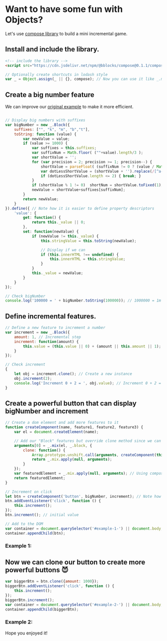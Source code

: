 # Want to have some fun with Objects? 

Let's use [compose library](index.html) to  build a mini incremental game.


## Install and include the library.

```html
<!-- include the library -->
<script src="https://cdn.jsdelivr.net/npm/@bblocks/compose@0.1.1/compose.umd.js"></script>
```

```javascript
// Optionally create shortcuts in lodash style 
var _ = Object.assign(_ || {}, compose); // Now you can use it like _.mix(...)  _.clone(...)  new _.Block(...) _.block

```

## Create a big number feature

We can improve our [original example](index.html#discover-super-powers-of-composition-and-inheritance-in-javascript-with-compose-library) to make it more efficient.

```javascript

// Display big numbers with suffixes
var bigNumber = new _.Block({
	suffixes: ["", "k", "m", "b","t"],
	toString: function (value) {
		var newValue = value;
		if (value >= 1000) {
			var suffixes = this.suffixes;
			var suffixNum = Math.floor( (""+value).length/3 );
			var shortValue = '';
			for (var precision = 2; precision >= 1; precision--) {
				shortValue = parseFloat( (suffixNum != 0 ? (value / Math.pow(1000,suffixNum) ) : value).toPrecision(precision));
				var dotLessShortValue = (shortValue + '').replace(/[^a-zA-Z 0-9]+/g,'');
				if (dotLessShortValue.length <= 2) { break; }
			}
			if (shortValue % 1 != 0)  shortNum = shortValue.toFixed(1);
			newValue = shortValue+suffixes[suffixNum];
		}
		return newValue;
	}
}).define({ // Note how it is easier to define property descriptors
	'value': {
		get: function() {
			return this._value || 0;
		},
		set: function(newValue) {
			if (newValue != this._value) {
				this.stringValue = this.toString(newValue);

				// Display if we can 
				if (this.innerHTML !== undefined) {
					this.innerHTML = this.stringValue;
				} 
			}
			this._value = newValue;
		}
	}
});

// Check bigNumber
console.log('100000 = ' + bigNumber.toString(100000)); // 1000000 = 1m 
```
## Define incremental features.
```javascript
// Define a new feature to increment a number
var increment = new _.Block({
	amount: 1, // Incremental step
	increment: function(amount) {
		this.value = (this.value || 0) + (amount || this.amount || 1);
	}
});

// Check increment
{
	let obj = increment.clone(); // Create a new instance 
	obj.increment(2);
	console.log('Increment 0 + 2 = ', obj.value); // Increment 0 + 2 = 2
}
```

## Create a powerful button that can display  bigNumber and increment
```javascript
// Create a dom element and add more features to it
function createComponent(name, feature1, feature2, feature3) {
	var el = document.createElement(name);

	// Add our "Block" features but override clone method since we can't inherit directly from DOM elements
	arguments[0] = _.mix(el, _.block, {
		clone: function() {
			Array.prototype.unshift.call(arguments, createComponent(this.tagName, this));
			return _.mix.apply(null, arguments);
		}
	});
	var featuredElement = _.mix.apply(null, arguments); // Using composition to add features to the DOM element
	return featuredElement;
}

// Increment on click
let btn = createComponent('button', bigNumber, increment); // Note how easy we can create more powerful DOM elements
btn.addEventListener('click', function () {
	this.increment();
});
btn.increment(); // initial value

// Add to the DOM
var container = document.querySelector('#example-1-') || document.body;
container.appendChild(btn);
```

### Example 1: 

## Now we can clone our button to create more powerful buttons :smiling_imp:
```javascript
var biggerBtn = btn.clone({amount: 1000}); 
biggerBtn.addEventListener('click', function () {
	this.increment();
});
biggerBtn.increment();
var container = document.querySelector('#example-2-') || document.body;
container.appendChild(biggerBtn);
```

### Example 2: 

Hope you enjoyed it!